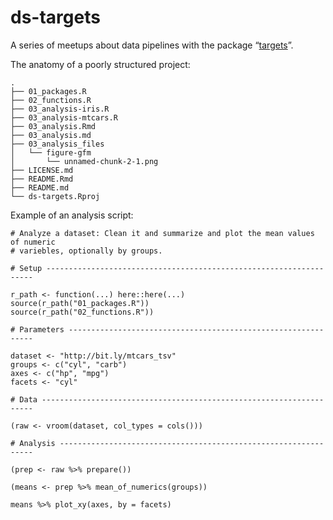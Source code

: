 
<!-- README.md is generated from README.Rmd. Please edit that file -->

# ds-targets

A series of meetups about data pipelines with the package
“[targets](https://docs.ropensci.org/targets/)”.

The anatomy of a poorly structured project:

    .
    ├── 01_packages.R
    ├── 02_functions.R
    ├── 03_analysis-iris.R
    ├── 03_analysis-mtcars.R
    ├── 03_analysis.Rmd
    ├── 03_analysis.md
    ├── 03_analysis_files
    │   └── figure-gfm
    │       └── unnamed-chunk-2-1.png
    ├── LICENSE.md
    ├── README.Rmd
    ├── README.md
    └── ds-targets.Rproj

Example of an analysis script:

    # Analyze a dataset: Clean it and summarize and plot the mean values of numeric
    # variebles, optionally by groups.

    # Setup -------------------------------------------------------------------

    r_path <- function(...) here::here(...)
    source(r_path("01_packages.R"))
    source(r_path("02_functions.R"))

    # Parameters --------------------------------------------------------------

    dataset <- "http://bit.ly/mtcars_tsv"
    groups <- c("cyl", "carb")
    axes <- c("hp", "mpg")
    facets <- "cyl"

    # Data --------------------------------------------------------------------

    (raw <- vroom(dataset, col_types = cols()))

    # Analysis ----------------------------------------------------------------

    (prep <- raw %>% prepare())

    (means <- prep %>% mean_of_numerics(groups))

    means %>% plot_xy(axes, by = facets)

